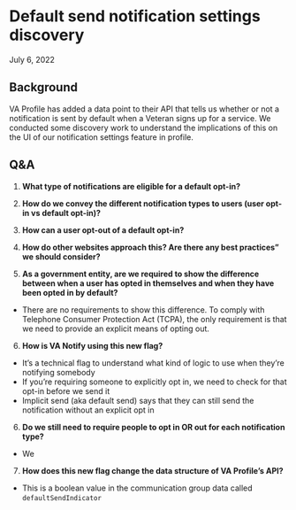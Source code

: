 # Default send notification settings discovery
July 6, 2022

## Background
VA Profile has added a data point to their API that tells us whether or not a notification is sent by default when a Veteran signs up for a service.  We conducted some discovery work to understand the implications of this on the UI of our notification settings feature in profile.

## Q&A
1. **What type of notifications are eligible for a default opt-in?**

2. **How do we convey the different notification types to users (user opt-in vs default opt-in)?**

3. **How can a user opt-out of a default opt-in?**

4. **How do other websites approach this? Are there any best practices” we should consider?**

5. **As a government entity, are we required to show the difference between when a user has opted in themselves and when they have been opted in by default?**
- There are no requirements to show this difference. To comply with 
Telephone Consumer Protection Act (TCPA), the only requirement is that we need to provide an explicit means of opting out.

6. **How is VA Notify using this new flag?**
- It’s a technical flag to understand what kind of logic to use when they’re notifying somebody
- If you’re requiring someone to explicitly opt in, we need to check for that opt-in before we send it
- Implicit send (aka default send) says that they can still send the notification without an explicit opt in

6. **Do we still need to require people to opt in OR out for each notification type?** 
- We 

7. **How does this new flag change the data structure of VA Profile’s API?**
- This is a boolean value in the communication group data called `defaultSendIndicator`
